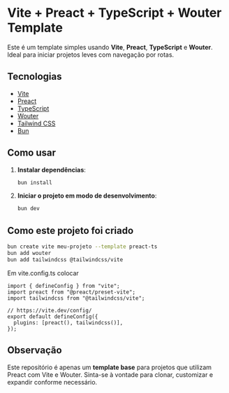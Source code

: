 # Vite + Preact + TypeScript + Wouter Template

Este é um template simples usando **Vite**, **Preact**, **TypeScript** e **Wouter**. Ideal para iniciar projetos leves com navegação por rotas.

## Tecnologias

- [Vite](https://vitejs.dev/)
- [Preact](https://preactjs.com/)
- [TypeScript](https://www.typescriptlang.org/)
- [Wouter](https://github.com/molefrog/wouter)
- [Tailwind CSS](https://tailwindcss.com/docs/installation/using-vite)
- [Bun](https://bun.sh/)

## Como usar

1. **Instalar dependências**:

   ```bash
   bun install
   ```

2. **Iniciar o projeto em modo de desenvolvimento**:

   ```bash
   bun dev
   ```

## Como este projeto foi criado

```bash
bun create vite meu-projeto --template preact-ts
bun add wouter
bun add tailwindcss @tailwindcss/vite
```

Em vite.config.ts colocar

```tsx
import { defineConfig } from "vite";
import preact from "@preact/preset-vite";
import tailwindcss from "@tailwindcss/vite";

// https://vite.dev/config/
export default defineConfig({
  plugins: [preact(), tailwindcss()],
});
```

## Observação

Este repositório é apenas um **template base** para projetos que utilizam Preact com Vite e Wouter. Sinta-se à vontade para clonar, customizar e expandir conforme necessário.
